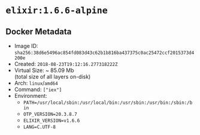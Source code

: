 # `elixir:1.6.6-alpine`

## Docker Metadata

- Image ID: `sha256:38d6e5496ac854fd083d43c62b1b816ba437375c0ac25472ccf2015373d4200e`
- Created: `2018-08-23T19:12:16.277318222Z`
- Virtual Size: ~ 85.09 Mb  
  (total size of all layers on-disk)
- Arch: `linux`/`amd64`
- Command: `["iex"]`
- Environment:
  - `PATH=/usr/local/sbin:/usr/local/bin:/usr/sbin:/usr/bin:/sbin:/bin`
  - `OTP_VERSION=20.3.8.7`
  - `ELIXIR_VERSION=v1.6.6`
  - `LANG=C.UTF-8`
